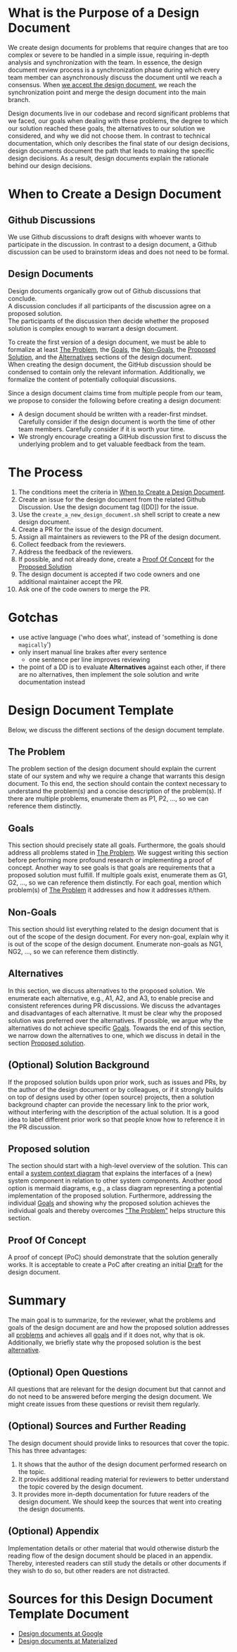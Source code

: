 # What is the Purpose of a Design Document
We create design documents for problems that require changes that are too complex or severe to be handled in a simple issue, requiring in-depth analysis and synchronization with the team.
In essence, the design document review process is a synchronization phase during which every team member can asynchronously discuss the document until we reach a consensus.
When [we accept the design document](#how-is-a-design-document-accepted), we reach the synchronization point and merge the design document into the main branch.

Design documents live in our codebase and record significant problems that we faced, our goals when dealing with these problems, the degree to which our solution reached these goals, the alternatives to our solution we considered, and why we did not choose them. In contrast to technical documentation, which only describes the final state of our design decisions, design documents document the path that leads to making the specific design decisions. As a result, design documents explain the rationale behind our design decisions.

# When to Create a Design Document
## Github Discussions
We use Github discussions to draft designs with whoever wants to participate in the discussion. In contrast to a design document, a Github discussion can be used to brainstorm ideas and does not need to be formal.

## Design Documents
Design documents organically grow out of Github discussions that conclude.\
A discussion concludes if all participants of the discussion agree on a proposed solution.\
The participants of the discussion then decide whether the proposed solution is complex enough to warrant a design document.

To create the first version of a design document, we must be able to formalize at least [The Problem](#the-problem), the [Goals](#goals), the [Non-Goals](#non-goals), the [Proposed Solution](#proposed-solution), and the [Alternatives](#alternatives) sections of the design document.\
When creating the design document, the GitHub discussion should be condensed to contain only the relevant information. Additionally, we formalize the content of potentially colloquial discussions.

Since a design document claims time from multiple people from our team, we propose to consider the following before creating a design document:
- A design document should be written with a reader-first mindset. Carefully consider if the design document is worth the time of other team members. Carefully consider if it is worth your time.
- We strongly encourage creating a GitHub discussion first to discuss the underlying problem and to get valuable feedback from the team.

# The Process
1. The conditions meet the criteria in [When to Create a Design Document](#when-to-create-a-design-document).
2. Create an issue for the design document from the related Github Discussion. Use the design document tag ([DD]) for the issue.
3. Use the `create_a_new_design_document.sh` shell script to create a new design document.
4. Create a PR for the issue of the design document.
5. Assign all maintainers as reviewers to the PR of the design document.
6. Collect feedback from the reviewers.
7. Address the feedback of the reviewers.
8. If possible, and not already done, create a [Proof Of Concept](#proof-of-concept) for the [Proposed Solution](#proposed-solution)
9. The design document is accepted if two code owners and one additional maintainer accept the PR.
10. Ask one of the code owners to merge the PR.

# Gotchas
- use active language ('who does what', instead of 'something is done `magically`')
- only insert manual line brakes after every sentence
    - one sentence per line improves reviewing
- the point of a DD is to evaluate **Alternatives** against each other, if there are no alternatives, then implement the sole solution and write documentation instead

# Design Document Template
Below, we discuss the different sections of the design document template.

## The Problem
The problem section of the design document should explain the current state of our system and why we require a change that warrants this design document. To this end, the section should contain the context necessary to understand the problem(s) and a concise description of the problem(s). If there are multiple problems, enumerate them as P1, P2, ..., so we can reference them distinctly.

## Goals
This section should precisely state all goals. Furthermore, the goals should address all problems stated in [The Problem](#the-problem). We suggest writing this section before performing more profound research or implementing a proof of concept. Another way to see goals is that goals are requirements that a proposed solution must fulfill. If multiple goals exist, enumerate them as G1, G2, ..., so we can reference them distinctly. For each goal, mention which problem(s) of [The Problem](#the-problem) it addresses and how it addresses it/them.

## Non-Goals
This section should list everything related to the design document that is out of the scope of the design document. For every non-goal, explain why it is out of the scope of the design document.
Enumerate non-goals as NG1, NG2, ..., so we can reference them distinctly.

## Alternatives
In this section, we discuss alternatives to the proposed solution.
We enumerate each alternative, e.g., A1, A2, and A3, to enable precise and consistent references during PR discussions.
We discuss the advantages and disadvantages of each alternative.
It must be clear why the proposed solution was preferred over the alternatives.
If possible, we argue why the alternatives do not achieve specific [Goals](#goals).
Towards the end of this section, we narrow down the alternatives to one, which we discuss in detail in the section [Proposed solution](#proposed-solution). 

## (Optional) Solution Background
If the proposed solution builds upon prior work, such as issues and PRs, by the author of the design document or by colleagues, or if it strongly builds on top of designs used by other (open source) projects, then a solution background chapter can provide the necessary link to the prior work, without interfering with the description of the actual solution.
It is a good idea to label different prior work so that people know how to reference it in the PR discussion.

## Proposed solution
The section should start with a high-level overview of the solution. This can entail a [system context diagram](https://en.wikipedia.org/wiki/System_context_diagram) that explains the interfaces of a (new) system component in relation to other system components. Another good option is mermaid diagrams, e.g., a class diagram representing a potential implementation of the proposed solution.
Furthermore, addressing the individual [Goals](#goals) and showing why the proposed solution achieves the individual goals and thereby overcomes ["The Problem"](#the-problem) helps structure this section.

## Proof Of Concept
A proof of concept (PoC) should demonstrate that the solution generally works. It is acceptable to create a PoC after creating an initial [Draft](#draft) for the design document.

# Summary
The main goal is to summarize, for the reviewer, what the problems and goals of the design document are and how the proposed solution addresses all [problems](#the-problem) and achieves all [goals](#goals) and if it does not, why that is ok.
Additionally, we briefly state why the proposed solution is the best [alternative](#alternatives).

## (Optional) Open Questions
All questions that are relevant for the design document but that cannot and do not need to be answered before merging the design document. We might create issues from these questions or revisit them regularly.

## (Optional) Sources and Further Reading
The design document should provide links to resources that cover the topic. This has three advantages:
1. It shows that the author of the design document performed research on the topic.
2. It provides additional reading material for reviewers to better understand the topic covered by the design document. 
3. It provides more in-depth documentation for future readers of the design document.
We should keep the sources that went into creating the design documents.

## (Optional) Appendix
Implementation details or other material that would otherwise disturb the reading flow of the design document should be placed in an appendix. Thereby, interested readers can still study the details or other documents if they wish to do so, but other readers are not distracted.

# Sources for this Design Document Template Document
- [Design documents at Google](https://www.industrialempathy.com/posts/design-docs-at-google/)
- [Design documents at Materialized](https://github.com/MaterializeInc/materialize/tree/main/doc/developer/design)
